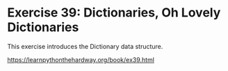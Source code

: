 # Exercise 39: Dictionaries, Oh Lovely Dictionaries

This exercise introduces the Dictionary data structure.

https://learnpythonthehardway.org/book/ex39.html